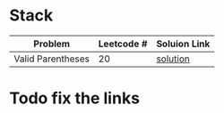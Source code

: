 # Stack

| Problem           | Leetcode # | Soluion Link                                                                                                                  |
| ----------------- | ---------- | ----------------------------------------------------------------------------------------------------------------------------- |
| Valid Parentheses | 20         | [solution](https://github.com/Manuelopez/Neetcode/blob/main/sliding%20window/best%20time%20to%20buy%20and%20sell%20strock.md) |

# Todo fix the links
